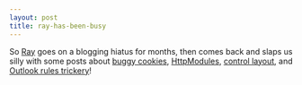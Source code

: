 ```yaml
---
layout: post
title: ray-has-been-busy
---
```

So [Ray](/jez) goes on a blogging hiatus for months, then comes back and
slaps us silly with some posts about [buggy
cookies](http://blogs.geekdojo.net/jez/archive/2004/04/30/1832.aspx),
[HttpModules](http://blogs.geekdojo.net/jez/archive/2004/04/28/1791.aspx),
[control
layout](http://blogs.geekdojo.net/jez/archive/2004/04/27/1783.aspx), and
[Outlook rules
trickery](http://blogs.geekdojo.net/jez/archive/2004/04/27/1782.aspx)!
